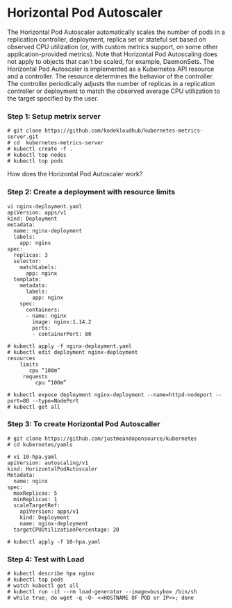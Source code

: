 # Horizontal Pod Autoscaler

The Horizontal Pod Autoscaler automatically scales the number of pods in a replication controller, deployment, replica set or stateful set based on observed CPU utilization (or, with custom metrics support, on some other application-provided metrics). Note that Horizontal Pod Autoscaling does not apply to objects that can't be scaled, for example, DaemonSets.
The Horizontal Pod Autoscaler is implemented as a Kubernetes API resource and a controller. The resource determines the behavior of the controller. The controller periodically adjusts the number of replicas in a replication controller or deployment to match the observed average CPU utilization to the target specified by the user.


### Step 1: Setup metrix server
```
# git clone https://github.com/kodekloudhub/kubernetes-metrics-server.git
# cd  kubernetes-metrics-server
# kubectl create -f .
# kubectl top nodes
# kubectl top pods 
```
How does the Horizontal Pod Autoscaler work? 

### Step 2: Create a deployment with resource limits
```
vi nginx-deployment.yaml 
apiVersion: apps/v1
kind: Deployment
metadata:
  name: nginx-deployment
  labels:
    app: nginx
spec:
  replicas: 3
  selector:
    matchLabels:
      app: nginx
  template:
    metadata:
      labels:
        app: nginx
    spec:
      containers:
      - name: nginx
        image: nginx:1.14.2
        ports:
        - containerPort: 80
```
```
# kubectl apply -f nginx-deployment.yaml 
# kubectl edit deployment nginx-deployment
resources
    limits
       cpu “100m”
     requests
         cpu “100m” 
```
```
# kubectl expose deployment nginx-deployment --name=httpd-nodeport --port=80 --type=NodePort
# kubectl get all
```
### Step 3: To create Horizontal Pod Autoscaller
```
# git clone https://github.com/justmeandopensource/kubernetes
# cd kubernetes/yamls
```
```
# vi 10-hpa.yaml
apiVersion: autoscaling/v1
kind: HorizontalPodAutoscaler
Metadata:
  name: nginx
spec:
  maxReplicas: 5
  minReplicas: 1
  scaleTargetRef:
    apiVersion: apps/v1
    kind: Deployment
    name: nginx-deployment
  targetCPUUtilizationPercentage: 20
```
```
# kubectl apply -f 10-hpa.yaml 
```



### Step 4: Test with Load
```
# kubectl describe hpa nginx
# kubectl top pods
# watch kubectl get all
# kubectl run -it --rm load-generator --image=busybox /bin/sh
# while true; do wget -q -O- <<HOSTNAME OF POD or IP>>; done 
```










 
